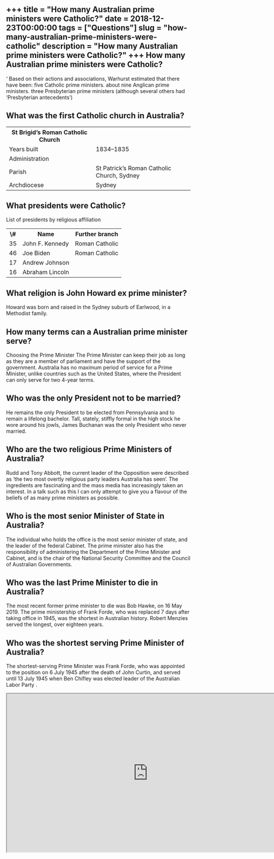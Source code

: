 +++
title = "How many Australian prime ministers were Catholic?"
date = 2018-12-23T00:00:00
tags = ["Questions"]
slug = "how-many-australian-prime-ministers-were-catholic"
description = "How many Australian prime ministers were Catholic?"
+++
How many Australian prime ministers were Catholic?
--------------------------------------------------

‘ Based on their actions and associations, Warhurst estimated that there have been: five Catholic prime ministers. about nine Anglican prime ministers. three Presbyterian prime ministers (although several others had ‘Presbyterian antecedents’)

What was the first Catholic church in Australia?
------------------------------------------------

<table><tr><th>St Brigid’s Roman Catholic Church</th></tr><tr><td>Years built</td><td>1834–1835</td></tr><tr><td>Administration</td></tr><tr><td>Parish</td><td>St Patrick’s Roman Catholic Church, Sydney</td></tr><tr><td>Archdiocese</td><td>Sydney</td></tr></table>

What presidents were Catholic?
------------------------------

List of presidents by religious affiliation

<table><tr><th>\#</th><th>Name</th><th>Further branch</th></tr><tr><td>35</td><td>John F. Kennedy</td><td>Roman Catholic</td></tr><tr><td>46</td><td>Joe Biden</td><td>Roman Catholic</td></tr><tr><td>17</td><td>Andrew Johnson</td><td></td></tr><tr><td>16</td><td>Abraham Lincoln</td><td></td></tr></table>

What religion is John Howard ex prime minister?
-----------------------------------------------

Howard was born and raised in the Sydney suburb of Earlwood, in a Methodist family.

How many terms can a Australian prime minister serve?
-----------------------------------------------------

Choosing the Prime Minister The Prime Minister can keep their job as long as they are a member of parliament and have the support of the government. Australia has no maximum period of service for a Prime Minister, unlike countries such as the United States, where the President can only serve for two 4-year terms.

Who was the only President not to be married?
---------------------------------------------

He remains the only President to be elected from Pennsylvania and to remain a lifelong bachelor. Tall, stately, stiffly formal in the high stock he wore around his jowls, James Buchanan was the only President who never married.

Who are the two religious Prime Ministers of Australia?
-------------------------------------------------------

Rudd and Tony Abbott, the current leader of the Opposition were described as ‘the two most overtly religious party leaders Australia has seen’. The ingredients are fascinating and the mass media has increasingly taken an interest. In a talk such as this I can only attempt to give you a flavour of the beliefs of as many prime ministers as possible.

Who is the most senior Minister of State in Australia?
------------------------------------------------------

The individual who holds the office is the most senior minister of state, and the leader of the federal Cabinet. The prime minister also has the responsibility of administering the Department of the Prime Minister and Cabinet, and is the chair of the National Security Committee and the Council of Australian Governments.

Who was the last Prime Minister to die in Australia?
----------------------------------------------------

The most recent former prime minister to die was Bob Hawke, on 16 May 2019. The prime ministership of Frank Forde, who was replaced 7 days after taking office in 1945, was the shortest in Australian history. Robert Menzies served the longest, over eighteen years.

Who was the shortest serving Prime Minister of Australia?
---------------------------------------------------------

The shortest-serving Prime Minister was Frank Forde, who was appointed to the position on 6 July 1945 after the death of John Curtin, and served until 13 July 1945 when Ben Chifley was elected leader of the Australian Labor Party .

<iframe allow="accelerometer; autoplay; clipboard-write; encrypted-media; gyroscope; picture-in-picture" allowfullscreen="" class="__youtube_prefs__  epyt-is-override  no-lazyload" data-no-lazy="1" data-origheight="433" data-origwidth="770" data-skipgform_ajax_framebjll="" height="433" id="_ytid_66803" loading="lazy" src="https://www.youtube.com/embed/jh2P8iAx5TA?enablejsapi=1&autoplay=0&cc_load_policy=0&cc_lang_pref=&iv_load_policy=1&loop=0&modestbranding=0&rel=1&fs=1&playsinline=0&autohide=2&theme=dark&color=red&controls=1&" title="YouTube player" width="770"></iframe>